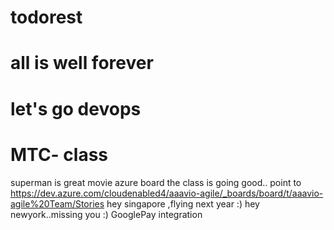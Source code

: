 # todorest
# all is well forever
# let's go devops 
# MTC- class
superman is great movie
azure board
the class is going good..
point to https://dev.azure.com/cloudenabled4/aaavio-agile/_boards/board/t/aaavio-agile%20Team/Stories
hey singapore ,flying next year :)
hey newyork..missing you :)
GooglePay integration
